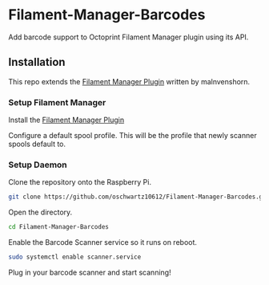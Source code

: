 # Filament-Manager-Barcodes

Add barcode support to Octoprint Filament Manager plugin using its API.

## Installation

This repo extends the [Filament Manager Plugin](https://plugins.octoprint.org/plugins/filamentmanager/) written by malnvenshorn.

### Setup Filament Manager

Install the [Filament Manager Plugin](https://plugins.octoprint.org/plugins/filamentmanager/)

Configure a default spool profile. This will be the profile that newly scanner spools default to.

### Setup Daemon

Clone the repository onto the Raspberry Pi.

```bash
git clone https://github.com/oschwartz10612/Filament-Manager-Barcodes.git
```

Open the directory.

```bash
cd Filament-Manager-Barcodes
```

Enable the Barcode Scanner service so it runs on reboot.

```bash
sudo systemctl enable scanner.service
```

Plug in your barcode scanner and start scanning!
